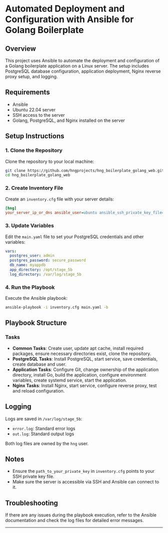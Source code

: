 # Automated Deployment and Configuration with Ansible for Golang Boilerplate

## Overview

This project uses Ansible to automate the deployment and configuration of a Golang boilerplate application on a Linux server. The setup includes PostgreSQL database configuration, application deployment, Nginx reverse proxy setup, and logging.

## Requirements

- Ansible
- Ubuntu 22.04 server
- SSH access to the server
- Golang, PostgreSQL, and Nginx installed on the server

## Setup Instructions

### 1. Clone the Repository

Clone the repository to your local machine:

```bash
git clone https://github.com/hngprojects/hng_boilerplate_golang_web.git
cd hng_boilerplate_golang_web
```

### 2. Create Inventory File

Create an `inventory.cfg` file with your server details:

```ini
[hng]
your_server_ip_or_dns ansible_user=ubuntu ansible_ssh_private_key_file=path_to_your_private_key
```

### 3. Update Variables

Edit the `main.yaml` file to set your PostgreSQL credentials and other variables:

```yaml
vars:
  postgres_user: admin
  postgres_password: secure_password
  db_name: myappdb
  app_directory: /opt/stage_5b
  log_directory: /var/log/stage_5b
```

### 4. Run the Playbook

Execute the Ansible playbook:

```bash
ansible-playbook -i inventory.cfg main.yaml -b
```

## Playbook Structure

### Tasks

- **Common Tasks**: Create user, update apt cache, install required packages, ensure necessary directories exist, clone the repository.
- **PostgreSQL Tasks**: Install PostgreSQL, start service, save credentials, create database and user.
- **Application Tasks**: Configure Git, change ownership of the application directory, install Go, build the application, configure environment variables, create systemd service, start the application.
- **Nginx Tasks**: Install Nginx, start service, configure reverse proxy, test and reload configuration.

## Logging

Logs are saved in `/var/log/stage_5b`:
- `error.log`: Standard error logs
- `out.log`: Standard output logs

Both log files are owned by the `hng` user.

## Notes

- Ensure the `path_to_your_private_key` in `inventory.cfg` points to your SSH private key file.
- Make sure the server is accessible via SSH and Ansible can connect to it.

## Troubleshooting

If there are any issues during the playbook execution, refer to the Ansible documentation and check the log files for detailed error messages.

---
